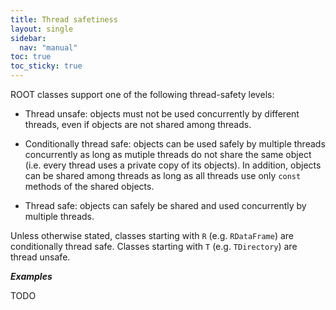 ```yaml
---
title: Thread safetiness
layout: single
sidebar:
  nav: "manual"
toc: true
toc_sticky: true
---
```


ROOT classes support one of the following thread-safety levels:

- Thread unsafe: objects must not be used concurrently by different threads, even if objects are not shared among threads.

- Conditionally thread safe: objects can be used safely by multiple threads concurrently as long as mutiple threads do not share the same object (i.e. every thread uses a private copy of its objects).  In addition, objects can be shared among threads as long as all threads use only `const` methods of the shared objects.

- Thread safe: objects can safely be shared and used concurrently by multiple threads.

Unless otherwise stated, classes starting with `R` (e.g. `RDataFrame`) are conditionally thread safe.
Classes starting with `T` (e.g. `TDirectory`) are thread unsafe.

_**Examples**_

TODO
